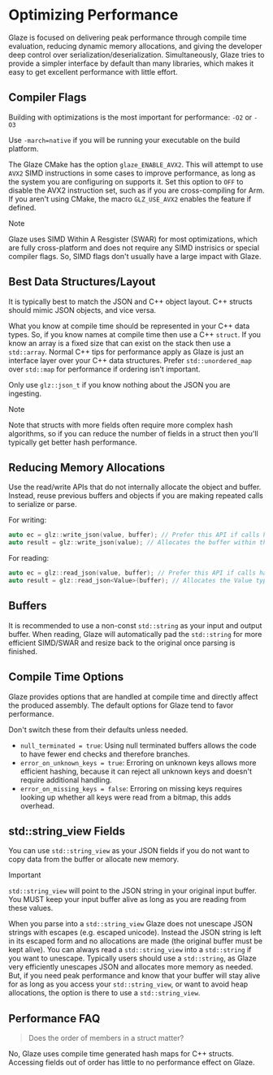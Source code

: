 # Optimizing Performance

Glaze is focused on delivering peak performance through compile time evaluation, reducing dynamic memory allocations, and giving the developer deep control over serialization/deserialization. Simultaneously, Glaze tries to provide a simpler interface by default than many libraries, which makes it easy to get excellent performance with little effort.

## Compiler Flags

Building with optimizations is the most important for performance: `-O2` or `-O3`

Use `-march=native` if you will be running your executable on the build platform.

The Glaze CMake has the option `glaze_ENABLE_AVX2`. This will attempt to use `AVX2` SIMD instructions in some cases to improve performance, as long as the system you are configuring on supports it. Set this option to `OFF` to disable the AVX2 instruction set, such as if you are cross-compiling for Arm. If you aren't using CMake, the macro `GLZ_USE_AVX2` enables the feature if defined.

> [!NOTE]
>
> Glaze uses SIMD Within A Resgister (SWAR) for most optimizations, which are fully cross-platform and does not require any SIMD instrisics or special compiler flags. So, SIMD flags don't usually have a large impact with Glaze.

## Best Data Structures/Layout

It is typically best to match the JSON and C++ object layout. C++ structs should mimic JSON objects, and vice versa.

What you know at compile time should be represented in your C++ data types. So, if you know names at compile time then use a C++ `struct`. If you know an array is a fixed size that can exist on the stack then use a `std::array`. Normal C++ tips for performance apply as Glaze is just an interface layer over your C++ data structures. Prefer `std::unordered_map` over `std::map` for performance if ordering isn't important.

Only use `glz::json_t` if you know nothing about the JSON you are ingesting.

> [!NOTE]
>
> Note that structs with more fields often require more complex hash algorithms, so if you can reduce the number of fields in a struct then you'll typically get better hash performance.

## Reducing Memory Allocations

Use the read/write APIs that do not internally allocate the object and buffer. Instead, reuse previous buffers and objects if you are making repeated calls to serialize or parse.

For writing:

```c++
auto ec = glz::write_json(value, buffer); // Prefer this API if calls happen more than once
auto result = glz::write_json(value); // Allocates the buffer within the call
```

For reading:

```c++
auto ec = glz::read_json(value, buffer); // Prefer this API if calls happen more than once
auto result = glz::read_json<Value>(buffer); // Allocates the Value type within the call
```

## Buffers

It is recommended to use a non-const `std::string` as your input and output buffer. When reading, Glaze will automatically pad the `std::string` for more efficient SIMD/SWAR and resize back to the original once parsing is finished.

## Compile Time Options

Glaze provides options that are handled at compile time and directly affect the produced assembly. The default options for Glaze tend to favor performance.

Don't switch these from their defaults unless needed.

- `null_terminated = true`: Using null terminated buffers allows the code to have fewer end checks and therefore branches.
- `error_on_unknown_keys = true`: Erroring on unknown keys allows more efficient hashing, because it can reject all unknown keys and doesn't require additional handling.
- `error_on_missing_keys = false`: Erroring on missing keys requires looking up whether all keys were read from a bitmap, this adds overhead.

## std::string_view Fields

You can use `std::string_view` as your JSON fields if you do not want to copy data from the buffer or allocate new memory.

> [!IMPORTANT]
>
> `std::string_view` will point to the JSON string in your original input buffer. You MUST keep your input buffer alive as long as you are reading from these values.

When you parse into a `std::string_view` Glaze does not unescape JSON strings with escapes (e.g. escaped unicode). Instead the JSON string is left in its escaped form and no allocations are made (the original buffer must be kept alive). You can always read a `std::string_view` into a `std::string` if you want to unescape. Typically users should use a `std::string`, as Glaze very efficiently unescapes JSON and allocates more memory as needed. But, if you need peak performance and know that your buffer will stay alive for as long as you access your `std::string_view`, or want to avoid heap allocations, the option is there to use a `std::string_view`.

## Performance FAQ

> Does the order of members in a struct matter?

No, Glaze uses compile time generated hash maps for C++ structs. Accessing fields out of order has little to no performance effect on Glaze.
